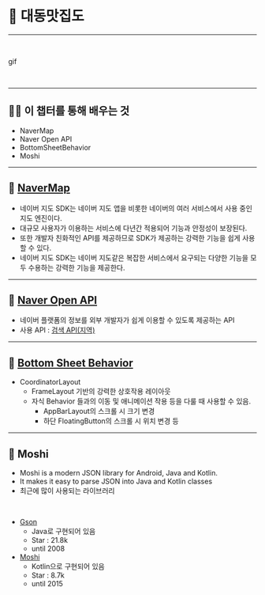# 📢 대동맛집도

---

<br>

gif

<br>

---
## 💪🏻 이 챕터를 통해 배우는 것
- NaverMap
- Naver Open API
- BottomSheetBehavior
- Moshi

---
## 📌 [NaverMap](https://navermaps.github.io/android-map-sdk/guide-ko/1.html)
- 네이버 지도 SDK는 네이버 지도 앱을 비롯한 네이버의 여러 서비스에서 사용 중인 지도 엔진이다.
- 대규모 사용자가 이용하는 서비스에 다년간 적용되어 기능과 안정성이 보장된다.
- 또한 개발자 친화적인 API를 제공하므로 SDK가 제공하는 강력한 기능을 쉽게 사용할 수 있다.
- 네이버 지도 SDK는 네이버 지도같은 복잡한 서비스에서 요구되는 다양한 기능을 모두 수용하는 강력한 기능을 제공한다.

---
## 📌 [Naver Open API](https://developers.naver.com/docs/common/openapiguide/)
- 네이버 플랫폼의 정보를 외부 개발자가 쉽게 이용할 수 있도록 제공하는 API
- 사용 API : [검색 API(지역)](https://developers.naver.com/docs/serviceapi/search/local/local.md#%EC%A7%80%EC%97%AD)

---
## 📌 [Bottom Sheet Behavior](https://m2.material.io/develop/android/components/bottom-sheet-dialog-fragment)
- CoordinatorLayout
  - FrameLayout 기반의 강력한 상호작용 레이아웃
  - 자식 Behavior 들과의 이동 및 애니메이션 작용 등을 다룰 때 사용할 수 있음.
    - AppBarLayout의 스크롤 시 크기 변경
    - 하단 FloatingButton의 스크롤 시 위치 변경 등

---
## 📌 Moshi
- Moshi is a modern JSON library for Android, Java and Kotlin.
- It makes it easy to parse JSON into Java and Kotlin classes
- 최근에 많이 사용되는 라이브러리

<br>

- [Gson](https://github.com/google/gson)
  - Java로 구현되어 있음
  - Star : 21.8k
  - until 2008
- [Moshi](https://github.com/square/moshi)
  - Kotlin으로 구현되어 있음
  - Star : 8.7k
  - until 2015